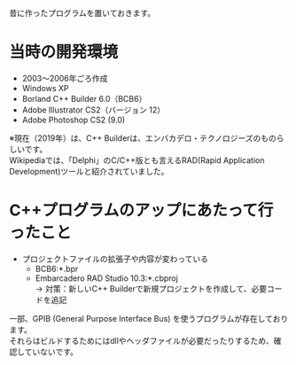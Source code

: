 昔に作ったプログラムを置いておきます。

# 当時の開発環境
- 2003～2006年ごろ作成
- Windows XP
- Borland C++ Builder 6.0（BCB6）
- Adobe Illustrator CS2（バージョン 12）
- Adobe Photoshop CS2 (9.0)

※現在（2019年）は、C++ Builderは、エンバカデロ・テクノロジーズのものらしいです。  
Wikipediaでは、「Delphi」のC/C++版とも言えるRAD(Rapid Application Development)ツールと紹介されていました。

# C++プログラムのアップにあたって行ったこと
- プロジェクトファイルの拡張子や内容が変わっている
  - BCB6:*.bpr
  - Embarcadero RAD Studio 10.3:*.cbproj  
  -> 対策：新しいC++ Builderで新規プロジェクトを作成して、必要コードを追記  

一部、GPIB (General Purpose Interface Bus) を使うプログラムが存在しております。  
それらはビルドするためにはdllやヘッダファイルが必要だったりするため、確認していないです。
